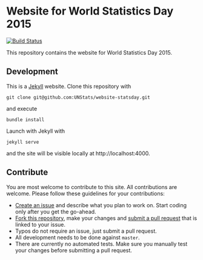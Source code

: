# Website for World Statistics Day 2015

[![Build Status](https://travis-ci.org/UNStats/website-statsday.svg?branch=master)](https://travis-ci.org/UNStats/website-statsday)

This repository contains the website for World Statistics Day 2015.

## Development

This is a [Jekyll](http://jekyllrb.com/) website. Clone this repository with

    git clone git@github.com:UNStats/website-statsday.git

and execute

    bundle install

Launch with Jekyll with

    jekyll serve

and the site will be visible locally at http://localhost:4000.

## Contribute

You are most welcome to contribute to this site. All contributions are welcome. Please follow these guidelines for your contributions:

- [Create an issue](https://github.com/UNStats/website-statsday/issues) and describe what you plan to work on. Start coding only after you get the go-ahead.
- [Fork this repository](https://help.github.com/articles/fork-a-repo/), make your changes and [submit a pull request](https://help.github.com/articles/using-pull-requests/) that is linked to your issue.
- Typos do not require an issue, just submit a pull request.
- All development needs to be done against `master`.
- There are currently no automated tests. Make sure you manually test your changes before submitting a pull request.
